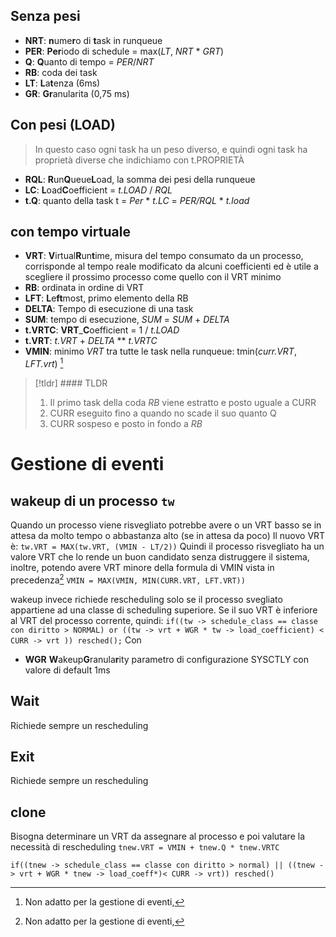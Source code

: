 ## Senza pesi

- **NRT**: **n**ume**r**o di **t**ask in runqueue
- **PER**: **Per**iodo di schedule = max(*LT*, *NRT* * *GRT*)
- **Q**: **Q**uanto di tempo = *PER*/*NRT*
- **RB**: coda dei task
- **LT**: **L**a**t**enza (6ms)
- **GR**: **Gr**anularita (0,75 ms)


## Con pesi (LOAD)

>In questo caso ogni task ha un peso diverso, e quindi ogni task ha proprietà diverse che indichiamo con t.PROPRIETÀ

- **RQL**: **R**un**Q**ueue**L**oad, la somma dei pesi della runqueue
- **LC**: **L**oad**C**oefficient = *t.LOAD* / *RQL*
- **t.Q**: quanto della task t = *Per* * *t.LC* = *PER/RQL* * *t.load*


## con tempo virtuale

- **VRT**: **V**irtual**R**un**t**ime, misura del tempo consumato da un processo, corrisponde al tempo reale modificato da alcuni coefficienti ed è utile a scegliere il prossimo processo come quello con il VRT minimo
- **RB**: ordinata in ordine di VRT
- **LFT**: **L**e**ft**most, primo elemento della RB
- **DELTA**: Tempo di esecuzione di una task
- **SUM**: tempo di esecuzione, *SUM* = *SUM* + *DELTA*
- **t.VRTC**: **VRT**_**C**oefficient = 1 / *t.LOAD*
- **t.VRT**: *t.VRT* + *DELTA* ** *t.VRTC*
- **VMIN**: minimo *VRT* tra tutte le task nella runqueue: tmin(*curr.VRT*, *LFT.vrt*) [^1]


>[!tldr] #### TLDR
>1. Il primo task della coda *RB* viene estratto e posto uguale a CURR
>2. CURR eseguito fino a quando no scade il suo quanto Q
>3.  CURR sospeso e posto in fondo a *RB*


# Gestione di eventi

## wakeup di un processo `tw`
Quando un processo viene risvegliato potrebbe avere o un VRT basso se in attesa da molto tempo o abbastanza alto (se in attesa da poco)
Il nuovo VRT è:
`tw.VRT = MAX(tw.VRT, (VMIN - LT/2))`
Quindi il processo risvegliato ha un valore VRT che lo rende un buon candidato senza distruggere il sistema, inoltre, potendo avere VRT minore della formula di VMIN vista in precedenza[^1]
`VMIN = MAX(VMIN, MIN(CURR.VRT, LFT.VRT))`

wakeup invece richiede rescheduling solo se il processo svegliato appartiene ad una classe di scheduling superiore.
Se il suo VRT è inferiore al VRT del processo corrente, quindi:
`if((tw -> schedule_class == classe con diritto > NORMAL) or ((tw -> vrt + WGR * tw -> load_coefficient) < CURR -> vrt )) resched();`
Con
- **WGR** **W**akeup**G**ranula**r**ity parametro di configurazione SYSCTLY con valore di default 1ms

[^1]: Non adatto per la gestione di eventi, 

## Wait
Richiede sempre un rescheduling

## Exit

Richiede sempre un rescheduling

## clone
Bisogna determinare un VRT da assegnare al processo e poi valutare la necessità di rescheduling
`tnew.VRT = VMIN + tnew.Q * tnew.VRTC`

`if((tnew -> schedule_class == classe con diritto > normal) || ((tnew -> vrt + WGR * tnew -> load_coeff*)< CURR -> vrt)) resched()`